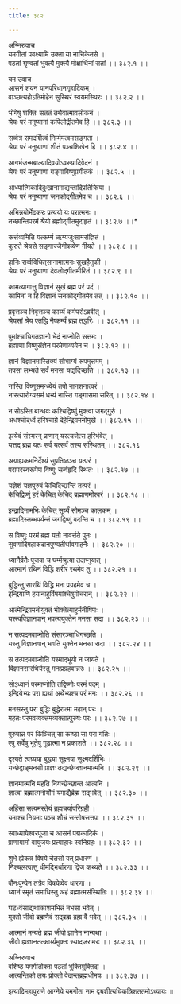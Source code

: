 ```yaml
---
title: ३८२

---
```

अग्निरुवाच  
यमगीतां प्रवक्ष्यामि उक्ता या नाचिकेतसे ।  
पठतां श्रृण्वतां भुक्त्यै मुक्त्यै मोक्षार्थिनां सतां ।। ३८२.१ ।।  
  
यम उवाच  
आसनं शयनं यानपरिधानगृहादिकम् ।  
वाञ्छत्यहोऽतिमोहेन सुस्थिरं स्वयमस्थिरः ।। ३८२.२ ।।  
  
भोगेषु शक्तिः सततं तथैवात्मावलोकनं ।  
श्रेयः परं मनुष्यानां कपिलोद्रीतमेव हि ।। ३८२.३ ।।  
  
सर्व्वत्र समदर्शित्वं निर्म्ममत्वमसङ्गता ।  
श्रेयः परं मनुष्याणां शीतं पञ्चशिखेन हि ।। ३८२.४ ।।  
  
आगर्भजन्मबाल्यादिवयोऽवस्थादिवेदनं ।  
श्रेयः परं मनुष्याणां गङ्गाविष्णुप्रगीतकं ।। ३८२.५ ।।  
  
आध्यात्मिकादिदुःखानामाद्यन्तादिप्रतिक्रिया ।  
श्रेयः परं मनुष्याणां जनकोद्गीतमेव च ।। ३८२.६ ।।  
  
अभिन्नयोर्भेदकरः प्रत्ययो यः परात्मनः ।  
तच्छान्तिपरमं श्रेयो ब्रह्मोद्गीतमुदाहृतं ।। ३८२.७ ।।*  
  
कर्त्तव्यमिति यत्कर्म्म ऋग्यजुःसामसंज्ञितं ।  
कुरुते श्रेयसे सङ्गाज्जैगीषव्येण गीयते ।। ३८२.८ ।।  
  
हानिः सर्व्वविधित्‌सानामात्मनः सुखहैतुकी ।  
श्रेयः परं मनुष्याणां देवलोद्गीतमीरितं ।। ३८२.९ ।।  
  
कामत्यागात्तु विज्ञानं सुखं ब्रह्म परं पदं ।  
कामिनां न हि विज्ञानं सनकोद्गीतमेव तत् ।। ३८२.१० ।।  
  
प्रवृत्तञ्च निवृत्तञ्च कार्य्यं कर्मपरोऽव्रवीत् ।  
श्रेयसां श्रेय एतद्धि नैष्कर्म्यं ब्रह्म तद्धरिः ।। ३८२.११ ।।  
  
पुमांश्चाधिगतज्ञानो भेदं नाप्नोति सत्तमः ।  
ब्रह्माणा विष्णुसंज्ञेन परमेणाव्ययेन च । ३८२.१२ ।।  
  
ज्ञानं विज्ञानमास्तिक्यं सौभाग्यं रूपमुत्तमम् ।  
तपसा लभ्यते सर्वं मनसा यद्यदिच्छति ।। ३८२.१३ ।।  
  
नास्ति विष्णुसमन्ध्येयं तपो नानशनात्परं ।  
नास्त्यारोग्यसमं धन्यं नास्ति गङ्गासमा सरित् ।। ३८२.१४ ।  
  
न सोऽस्ति बान्धवः कश्चिद्विष्णुं मुक्त्वा जगद्गुरुं ।  
अधश्चोद्‌र्ध्वं हरिश्चाग्रे देहेन्द्रियमनोमुखे ।। ३८२.१५ ।।  
  
इत्येवं संस्मरन् प्राणान् यस्त्यजेत्स हरिर्भवेत् ।  
यत्तद् ब्रह्म यतः सर्वं यत्सर्वं तस्य संस्थितम् ।। ३८२.१६  
  
अग्राह्यकमनिर्देश्यं सुप्रतिष्ठञ्च यत्परं ।  
परापरस्वरूपेण विष्णुः सर्व्वहृदि स्थितः ।। ३८२.१७ ।।  
  
यज्ञेशं यज्ञपुरुषं केचिदिच्छन्ति तत्परं ।  
केचिद्विष्णुं हरं केचित् केचिद् ब्रह्माणमीश्वरं ।। ३८२.१८ ।।  
  
इन्द्रादिनामभिः केचित् सूर्य्यं सोमञ्च कालकम् ।  
ब्रह्मादिस्तम्भपर्यन्तं जगद्विष्णुं वदन्ति च ।। ३८२.१९ ।।  
  
स विष्णुः परमं ब्रह्म यतो नावर्त्तते पुनः ।  
सुवर्णादिमहाकदानपुण्यतीर्थावगाहनैः ।। ३८२.२० ।।  
  
ध्यानैर्व्रतैः पूजया च घर्म्मश्रुत्या तदाप्नुयात् ।  
आत्मानं रथिनं विद्धि शरीरं रथमेव तु ।। ३८२.२१ ।।  
  
बुद्धिन्तु सारथिं विद्धि मनः प्रग्रहमेव च ।  
इन्द्रियाणि हयानाहुर्विषयांश्चेषुगोचरान् ।। ३८२.२२ ।।  
  
आत्मेन्द्रियमनोयुक्तं भोक्तेत्याहुर्मनीषिणः ।  
यस्त्वविज्ञानवान् भवत्ययुक्तेन मनसा सदा ।। ३८२.२३ ।।  
  
न सत्पदमवाप्नोति संसारञ्चाधिगच्छति ।  
यस्तु विज्ञानवान् भवति युक्तेन मनसा सदा ।। ३८२.२४ ।।  
  
स तत्पदमवाप्नोति यस्माद्भूयो न जायते ।  
विज्ञानसारथिर्यस्तु मनःप्रग्रहवान्नरः ।। ३८२.२५ ।।  
  
सोऽध्वानं परमाप्नोति तद्विष्णोः परमं पदम् ।  
इन्द्रियेभ्यः परा ह्यर्था अर्थेभ्यश्च परं मनः ।। ३८२.२६ ।।  
  
मनसस्तु परा बुद्धिः बुद्धेरात्मा महान् परः ।  
महतः परमवव्यक्तमव्यक्तात्पुरुषः परः ।। ३८२.२७ ।।  
  
पुरुषान्न परं किञ्चित् सा काष्ठा सा परा गतिः ।  
एषु सर्वेषु भूतेषु गूढ़ात्मा न प्रकाशते ।। ३८२.२८ ।।  
  
दृश्यते त्वग्र्यया बुद्ध्या सूक्ष्मया सूक्ष्मदर्शिभिः ।  
यच्छेद्वाङ्‌मनसी प्राज्ञः तद्यच्छेज्ज्ञानमात्मनि ।। ३८२.२९ ।।  
  
ज्ञानमात्मनि महति नियच्छेच्छान्त आत्मनि ।  
ज्ञात्वा ब्रह्मात्मनोर्योगं यमाद्यैर्ब्रह्म सद्भवेत् ।। ३८२.३० ।।  
  
अहिंसा सत्यमस्तेयं ब्रह्मचर्यापरिग्रही ।  
यमाश्च नियमाः पञ्च शौचं सन्तोषसत्तपः ।। ३८२.३१ ।।  
  
स्वाध्यायेश्वरपूजा च आसनं पद्मकादिकं ।  
प्राणायामो वायुजयः प्रत्याहारः स्वनिग्रहः ।। ३८२.३२ ।।  
  
शुभे ह्येकत्र विषये चेतसो यत् प्रधारणं ।  
निश्चलत्वात्तु धीमद्भिर्धारणा द्विज कथ्यते ।। ३८२.३३ ।।  
  
पौनःपुन्येन तत्रैव विषयेष्वेव धारणा ।  
ध्यानं स्मृतं समाधिस्तु अहं ब्रह्मात्मसंस्थितिः ।। ३८२.३४ ।।  
  
घटध्वंसाद्यथाकाशमभिन्नं नभसा भवेत् ।  
मुक्तो जीवो ब्रह्मणैवं सद्‌ब्रह्म ब्रह्म वै भवेत् ।। ३८२.३५ ।।  
  
आत्मानं मन्यते ब्रह्म जीवो ज्ञानेन नान्यथा ।  
जीवो ह्यज्ञानतत्कार्य्यमुक्तः स्यादजरामरः ।। ३८२.३६ ।।  
  
अग्निरुवाच  
वशिष्ठ यमगीतोक्ता पठतां भुक्तिमुक्तिदा ।  
आत्यन्तिको लयः प्रोक्तो वेदान्तब्रह्मधीमयः ।। ३८२.३७ ।।  
  
इत्यादिमहापुराणे आग्नेये यमगीता नाम द्व्यशीत्यधिकत्रिशततमोऽध्यायः ॥  
 